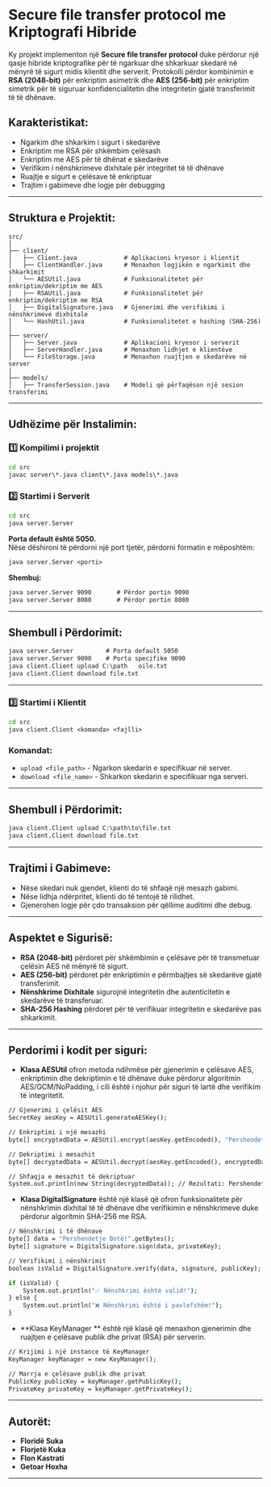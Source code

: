 # Secure file transfer protocol me Kriptografi Hibride

Ky projekt implementon një **Secure file transfer protocol** duke përdorur një qasje hibride kriptografike për të ngarkuar dhe shkarkuar skedarë në mënyrë të sigurt midis klientit dhe serverit. Protokolli përdor kombinimin e **RSA (2048-bit)** për enkriptim asimetrik dhe **AES (256-bit)** për enkriptim simetrik për të siguruar konfidencialitetin dhe integritetin gjatë transferimit të të dhënave.

## Karakteristikat:

* Ngarkim dhe shkarkim i sigurt i skedarëve
* Enkriptim me RSA për shkëmbim çelësash
* Enkriptim me AES për të dhënat e skedarëve
* Verifikim i nënshkrimeve dixhitale për integritet të të dhënave
* Ruajtje e sigurt e çelësave të enkriptuar
* Trajtim i gabimeve dhe logje për debugging

---

## Struktura e Projektit:

```
src/
│
├── client/
│   ├── Client.java             # Aplikacioni kryesor i klientit
│   ├── ClientHandler.java      # Menaxhon logjikën e ngarkimit dhe shkarkimit
│   └── AESUtil.java            # Funksionalitetet për enkriptim/dekriptim me AES
│   ├── RSAUtil.java            # Funksionalitetet për enkriptim/dekriptim me RSA
│   ├── DigitalSignature.java   # Gjenerimi dhe verifikimi i nënshkrimeve dixhitale
│   └── HashUtil.java           # Funksionalitetet e hashing (SHA-256)
│
├── server/
│   ├── Server.java             # Aplikacioni kryesor i serverit
│   ├── ServerHandler.java      # Menaxhon lidhjet e klientëve
│   └── FileStorage.java        # Menaxhon ruajtjen e skedarëve në server
│
├── models/
│   ├── TransferSession.java    # Modeli që përfaqëson një sesion transferimi

```

---

## Udhëzime për Instalimin:

### 1️⃣ **Kompilimi i projektit**

```cmd
cd src
javac server\*.java client\*.java models\*.java
```

### 2️⃣ **Startimi i Serverit**

```cmd
cd src
java server.Server
```
**Porta default është 5050.**  
Nëse dëshironi të përdorni një port tjetër, përdorni formatin e mëposhtëm:  

```cmd
java server.Server <porti>
```

**Shembuj:**  
```cmd
java server.Server 9090       # Përdor portin 9090
java server.Server 8080       # Përdor portin 8080
```

---

## Shembull i Përdorimit:

```cmd
java server.Server         # Porta default 5050
java server.Server 9090    # Porta specifike 9090
java client.Client upload C:\path	oile.txt
java client.Client download file.txt
```

---
### 3️⃣ **Startimi i Klientit**

```cmd
cd src
java client.Client <komanda> <fajlli>
```

### Komandat:

* `upload <file_path>`    - Ngarkon skedarin e specifikuar në server.
* `download <file_name>`  - Shkarkon skedarin e specifikuar nga serveri.

---

## Shembull i Përdorimit:

```cmd
java client.Client upload C:\path\to\file.txt
java client.Client download file.txt
```

---

## Trajtimi i Gabimeve:

* Nëse skedari nuk gjendet, klienti do të shfaqë një mesazh gabimi.
* Nëse lidhja ndërpritet, klienti do të tentojë të rilidhet.
* Gjenerohen logje për çdo transaksion për qëllime auditimi dhe debug.

---

## Aspektet e Sigurisë:

* **RSA (2048-bit)** përdoret për shkëmbimin e çelësave për të transmetuar çelësin AES në mënyrë të sigurt.
* **AES (256-bit)** përdoret për enkriptimin e përmbajtjes së skedarëve gjatë transferimit.
* **Nënshkrime Dixhitale** sigurojnë integritetin dhe autenticitetin e skedarëve të transferuar.
* **SHA-256 Hashing** përdoret për të verifikuar integritetin e skedarëve pas shkarkimit.

---
## Perdorimi i kodit per siguri:
* **Klasa AESUtil** ofron metoda ndihmëse për gjenerimin e çelësave AES, enkriptimin dhe dekriptimin e të dhënave duke përdorur algoritmin AES/GCM/NoPadding, i cili është i njohur për siguri të lartë dhe verifikim të integritetit.
```cmd
// Gjenerimi i çelësit AES
SecretKey aesKey = AESUtil.generateAESKey();

// Enkriptimi i një mesazhi
byte[] encryptedData = AESUtil.encrypt(aesKey.getEncoded(), "Pershendetje Botë!".getBytes());

// Dekriptimi i mesazhit
byte[] decryptedData = AESUtil.decrypt(aesKey.getEncoded(), encryptedData);

// Shfaqja e mesazhit të dekriptuar
System.out.println(new String(decryptedData)); // Rezultati: Pershendetje Botë!
```
* **Klasa DigitalSignature** është një klasë që ofron funksionalitete për nënshkrimin dixhital të të dhënave dhe verifikimin e nënshkrimeve duke përdorur algoritmin SHA-256 me RSA.
```cmd
// Nënshkrimi i të dhënave
byte[] data = "Pershendetje Botë!".getBytes();
byte[] signature = DigitalSignature.sign(data, privateKey);

// Verifikimi i nënshkrimit
boolean isValid = DigitalSignature.verify(data, signature, publicKey);

if (isValid) {
    System.out.println("✅ Nënshkrimi është valid!");
} else {
    System.out.println("❌ Nënshkrimi është i pavlefshëm!");
}
```
* **Klasa KeyManager ** është një klasë që menaxhon gjenerimin dhe ruajtjen e çelësave publik dhe privat (RSA) për serverin.
```cmd
// Krijimi i një instance të KeyManager
KeyManager keyManager = new KeyManager();

// Marrja e çelësave publik dhe privat
PublicKey publicKey = keyManager.getPublicKey();
PrivateKey privateKey = keyManager.getPrivateKey();

```

---
## Autorët:

* **Floridë Suka** 
* **Florjetë Kuka** 
* **Flon Kastrati** 
* **Getoar Hoxha** 

---
